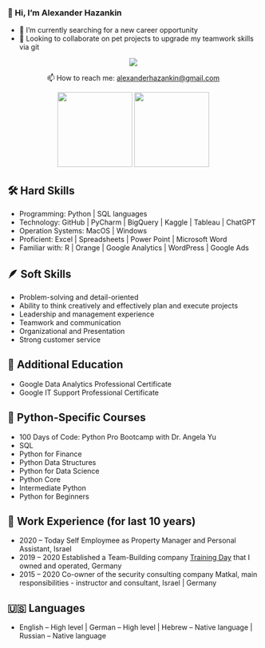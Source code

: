 ### 👋 Hi, I’m Alexander Hazankin
* 👀 I’m currently searching for a new career opportunity
* 🐶 Looking to collaborate on pet projects to upgrade my teamwork skills via git


<p align='center'>
   <a href="https://www.linkedin.com/in/hazankin/">
       <img src="https://img.shields.io/badge/linkedin-%230077B5.svg?&style=for-the-badge&logo=linkedin&logoColor=white"/>
   </a>
 
<p align='center'>
   📫 How to reach me: <a href='mailto:alexanderhazankin@gmail.com'>alexanderhazankin@gmail.com</a>
</p>

<p align='center'>
   <a href="https://github-readme-stats.vercel.app/api?username=alexanderhazankin&show_icons=true&count_private=true">
       <img height=150 src="https://github-readme-stats.vercel.app/api?username=alexanderhazankin&show_icons=true&count_private=true"/></a>
   <a href="https://github.com/alexanderhazankin/github-readme-stats">
       <img height=150 src="https://github-readme-stats.vercel.app/api/top-langs/?username=alexanderhazankin&layout=compact"/></a>
</p>


## 🛠 Hard Skills
* Programming:	Python | SQL languages 
* Technology:	GitHub | PyCharm | BigQuery | Kaggle | Tableau | ChatGPT 
* Operation Systems:	MacOS | Windows 
* Proficient:		Excel | Spreadsheets | Power Point | Microsoft Word 
* Familiar with:	R | Orange | Google Analytics | WordPress | Google Ads


## 🪶 Soft Skills
* Problem-solving and detail-oriented
* Ability to think creatively and effectively plan and execute projects
* Leadership and management experience
* Teamwork and communication
* Organizational and Presentation
* Strong customer service

## 🏫 Additional Education
* Google Data Analytics Professional Certificate
* Google IT Support Professional Certificate

## 🐍 Python-Specific Courses
* 100 Days of Code: Python Pro Bootcamp with Dr. Angela Yu
* SQL
* Python for Finance
* Python Data Structures
* Python for Data Science
* Python Core
* Intermediate Python
* Python for Beginners

## 💼 Work Experience (for last 10 years)
* 2020	– Today	Self Employmee as Property Manager and Personal Assistant, Israel
* 2019 – 2020   Established a Team-Building company [Training Day](https://instagram.com/trainingdaydeutschland) that I owned and operated, Germany
* 2015 – 2020	Co-owner of the security consulting company Matkal, main responsibilities - instructor and consultant, Israel | Germany

## 🇺🇸 Languages
* English – High level | German – High level | Hebrew – Native language | Russian – Native language
